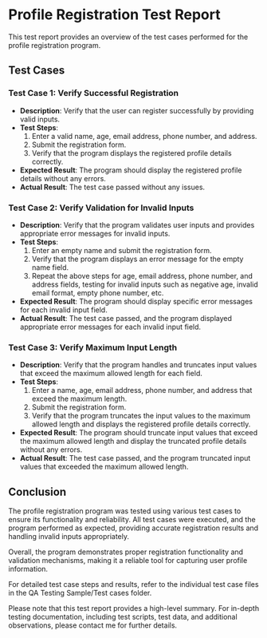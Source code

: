 # Profile Registration Test Report

This test report provides an overview of the test cases performed for the profile registration program.

## Test Cases

### Test Case 1: Verify Successful Registration

- **Description**: Verify that the user can register successfully by providing valid inputs.
- **Test Steps**:
  1. Enter a valid name, age, email address, phone number, and address.
  2. Submit the registration form.
  3. Verify that the program displays the registered profile details correctly.
- **Expected Result**: The program should display the registered profile details without any errors.
- **Actual Result**: The test case passed without any issues.

### Test Case 2: Verify Validation for Invalid Inputs

- **Description**: Verify that the program validates user inputs and provides appropriate error messages for invalid inputs.
- **Test Steps**:
  1. Enter an empty name and submit the registration form.
  2. Verify that the program displays an error message for the empty name field.
  3. Repeat the above steps for age, email address, phone number, and address fields, testing for invalid inputs such as negative age, invalid email format, empty phone number, etc.
- **Expected Result**: The program should display specific error messages for each invalid input field.
- **Actual Result**: The test case passed, and the program displayed appropriate error messages for each invalid input field.

### Test Case 3: Verify Maximum Input Length

- **Description**: Verify that the program handles and truncates input values that exceed the maximum allowed length for each field.
- **Test Steps**:
  1. Enter a name, age, email address, phone number, and address that exceed the maximum length.
  2. Submit the registration form.
  3. Verify that the program truncates the input values to the maximum allowed length and displays the registered profile details correctly.
- **Expected Result**: The program should truncate input values that exceed the maximum allowed length and display the truncated profile details without any errors.
- **Actual Result**: The test case passed, and the program truncated input values that exceeded the maximum allowed length.

## Conclusion

The profile registration program was tested using various test cases to ensure its functionality and reliability. All test cases were executed, and the program performed as expected, providing accurate registration results and handling invalid inputs appropriately.

Overall, the program demonstrates proper registration functionality and validation mechanisms, making it a reliable tool for capturing user profile information.

For detailed test case steps and results, refer to the individual test case files in the QA Testing Sample/Test cases folder.

Please note that this test report provides a high-level summary. For in-depth testing documentation, including test scripts, test data, and additional observations, please contact me for further details.


